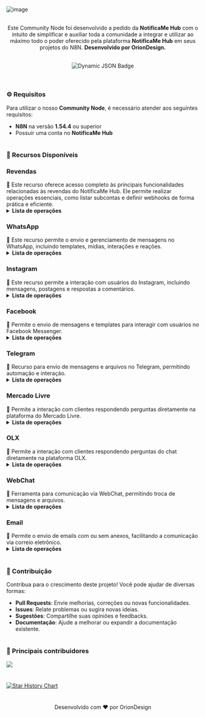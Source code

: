 ![image](https://github.com/user-attachments/assets/23ac406d-93eb-45d1-938e-4f4e5dba882e)

<p align="center"><br>
Este Community Node foi desenvolvido a pedido da <b>NotificaMe Hub</b> com o intuito de simplificar e auxiliar toda a comunidade a integrar e utilizar ao máximo todo o poder oferecido pela plataforma <b>NotificaMe Hub</b> em seus projetos do N8N. <b>Desenvolvido por OrionDesign.</b>
</p>
<br>
	
<div align="center">
  <img src="https://img.shields.io/badge/dynamic/json?url=https%3A%2F%2Fapi.npmjs.org%2Fdownloads%2Fpoint%2Flast-year%2Fn8n-nodes-notificame-hub&query=downloads&style=for-the-badge&label=Total%20de%20Downloads&labelColor=%230d1117&color=%23359514&cacheSeconds=30&link=https%3A%2F%2Fwww.npmjs.com%2Fpackage%2Fn8n-nodes-notificame-hub" alt="Dynamic JSON Badge">
</div>
<br>
</p>


<h1></h1>

<h3>⚙️ Requisitos</h3>

Para utilizar o nosso **Community Node**, é necessário atender aos seguintes requisitos:  
- **N8N** na versão **1.54.4** ou superior  
- Possuir uma conta no **NotificaMe Hub**  

<h1></h1>

<h3>📌 Recursos Disponíveis</h3>

<h3>Revendas</h3>
🔧 Este recurso oferece acesso completo às principais funcionalidades relacionadas às revendas do NotificaMe Hub. Ele permite realizar operações essenciais, como listar subcontas e definir webhooks de forma prática e eficiente.
<br>
<details>
  <summary><b>Lista de operações</b></summary>
	<details><summary>✅ <b>Listar Subcontas</b></summary></details>
 	<details><summary>✅ <b>Definir Webhook</b></summary></details>
</details>

<h3>WhatsApp</h3>
📱 Este recurso permite o envio e gerenciamento de mensagens no WhatsApp, incluindo templates, mídias, interações e reações.
<br>
<details>
  <summary><b>Lista de operações</b></summary>
  <details><summary>✅ <b>Listar templates</b></summary></details>
  <details><summary>✅ <b>Enviar template - Sem parâmetros</b></summary></details>
  <details><summary>✅ <b>Enviar template - Com parâmetros (tipo número/positional)</b></summary></details>
  <details><summary>✅ <b>Enviar template - Com parâmetros (tipo nome/named)</b></summary></details>
  <details><summary>✅ <b>Enviar uma mensagem de texto</b></summary></details>
  <details><summary>✅ <b>Enviar uma mensagem de áudio</b></summary></details>
  <details><summary>✅ <b>Enviar um sticker</b></summary></details>
  <details><summary>✅ <b>Enviar um arquivo (documentos, imagens, vídeos…)</b></summary></details>
  <details><summary>✅ <b>Enviar localização</b></summary></details>
  <details><summary>✅ <b>Enviar mensagem interativa com botões</b></summary></details>
  <details><summary>✅ <b>Enviar mensagem interativa com listas</b></summary></details>
  <details><summary>✅ <b>Enviar mensagem interativa com link / CTA</b></summary></details>
  <details><summary>✅ <b>Reagir a uma mensagem</b></summary></details>
  <details><summary>✅ <b>Responder uma mensagem</b></summary></details>
</details>

<h3>Instagram</h3>
📸 Este recurso permite a interação com usuários do Instagram, incluindo mensagens, postagens e respostas a comentários.
<br>
<details>
  <summary><b>Lista de operações</b></summary>
  <details><summary>✅ <b>Enviar uma mensagem de texto</b></summary></details>
  <details><summary>✅ <b>Enviar uma mensagem de áudio</b></summary></details>
  <details><summary>✅ <b>Enviar um arquivo (imagens, vídeos…)</b></summary></details>
  <details><summary>✅ <b>Responder um comentário</b></summary></details>
  <details><summary>✅ <b>Enviar template de botões</b></summary></details>
  <details><summary>✅ <b>Fazer uma publicação</b></summary></details>
  <details><summary>✅ <b>Listar postagens da conta</b></summary></details>
</details>

<h3>Facebook</h3>
📘 Permite o envio de mensagens e templates para interagir com usuários no Facebook Messenger.
<br>
<details>
  <summary><b>Lista de operações</b></summary>
  <details><summary>✅ <b>Enviar uma mensagem de texto</b></summary></details>
  <details><summary>✅ <b>Enviar uma mensagem de áudio</b></summary></details>
  <details><summary>✅ <b>Enviar um arquivo (imagens, vídeos…)</b></summary></details>
  <details><summary>✅ <b>Enviar um template genérico</b></summary></details>
  <details><summary>✅ <b>Enviar um template de botão</b></summary></details>
  <details><summary>✅ <b>Enviar um template de mídia</b></summary></details>
</details>

<h3>Telegram</h3>
📲 Recurso para envio de mensagens e arquivos no Telegram, permitindo automação e interação.
<br>
<details>
  <summary><b>Lista de operações</b></summary>
  <details><summary>✅ <b>Enviar uma mensagem de texto</b></summary></details>
  <details><summary>✅ <b>Enviar uma mensagem de áudio</b></summary></details>
  <details><summary>✅ <b>Enviar um arquivo (documento, imagens, vídeos…)</b></summary></details>
</details>

<h3>Mercado Livre</h3>
🤝 Permite a interação com clientes respondendo perguntas diretamente na plataforma do Mercado Livre.
<br>
<details>
  <summary><b>Lista de operações</b></summary>
  <details><summary>❌ <b>Responder uma pergunta</b></summary></details>
</details>

<h3>OLX</h3>
💬 Permite a interação com clientes respondendo perguntas do chat diretamente na plataforma OLX.
<br>
<details>
  <summary><b>Lista de operações</b></summary>
  <details><summary>❌ <b>Enviar mensagem</b></summary></details>
</details>

<h3>WebChat</h3>
💬 Ferramenta para comunicação via WebChat, permitindo troca de mensagens e arquivos.
<br>
<details>
  <summary><b>Lista de operações</b></summary>
  <details><summary>✅ <b>Enviar uma mensagem de texto</b></summary></details>
  <details><summary>✅ <b>Enviar um arquivo (documento, imagens, vídeos…)</b></summary></details>
</details>

<h3>Email</h3>
📧 Permite o envio de emails com ou sem anexos, facilitando a comunicação via correio eletrônico.
<br>
<details>
  <summary><b>Lista de operações</b></summary>
  <details><summary>✅ <b>Enviar um email (somente texto)</b></summary></details>
  <details><summary>✅ <b>Enviar um email (com arquivos)</b></summary></details>
</details>

<h1></h1>

<h3>🤝 Contribuição</h3>

Contribua para o crescimento deste projeto! Você pode ajudar de diversas formas:  
- **Pull Requests**: Envie melhorias, correções ou novas funcionalidades.  
- **Issues**: Relate problemas ou sugira novas ideias.  
- **Sugestões**: Compartilhe suas opiniões e feedbacks.  
- **Documentação**: Ajude a melhorar ou expandir a documentação existente.  

<h1></h1>

<h3>📌 Principais contribuidores</h3>
<a align="center" href="https://github.com/oriondesign2015/n8n-nodes-notificame-hub/graphs/contributors">
  <img src="https://contrib.rocks/image?repo=oriondesign2015/n8n-nodes-notificame-hub" />
</a>

<h1></h1>
<a href="https://star-history.com/#oriondesign2015/n8n-nodes-notificame-hub&Date">
 <picture>
   <source media="(prefers-color-scheme: dark)" srcset="https://api.star-history.com/svg?repos=oriondesign2015/n8n-nodes-notificame-hub&type=Date&theme=dark" />
   <source media="(prefers-color-scheme: light)" srcset="https://api.star-history.com/svg?repos=oriondesign2015/n8n-nodes-notificame-hub&type=Date" />
   <img alt="Star History Chart" src="https://api.star-history.com/svg?repos=oriondesign2015/n8n-nodes-notificame-hub&type=Date" />
 </picture>
</a>

<h1></h1>
<p align="center">
Desenvolvido com ❤️ por OrionDesign
</p>
